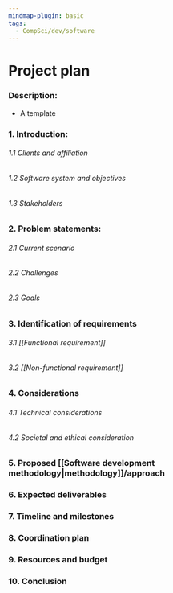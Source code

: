 ```yaml
---
mindmap-plugin: basic
tags:
  - CompSci/dev/software
---
```

# Project plan
### Description:
- A template
### 1. Introduction:
###### 1.1 Clients and affiliation
###### 1.2 Software system and objectives
###### 1.3 Stakeholders
### 2. Problem statements:
###### 2.1 Current scenario
###### 2.2 Challenges
###### 2.3 Goals
### 3. Identification of requirements
###### 3.1 [[Functional requirement]]
###### 3.2 [[Non-functional requirement]]
### 4. Considerations
###### 4.1 Technical considerations
###### 4.2 Societal and ethical consideration
### 5. Proposed [[Software development methodology|methodology]]/approach
### 6. Expected deliverables
### 7. Timeline and milestones
### 8. Coordination plan
### 9. Resources and budget
### 10. Conclusion